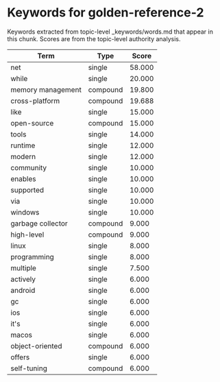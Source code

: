 # Keywords for golden-reference-2

Keywords extracted from topic-level _keywords/words.md that appear in this chunk.
Scores are from the topic-level authority analysis.

| Term | Type | Score |
|------|------|-------|
| net | single | 58.000 |
| while | single | 20.000 |
| memory management | compound | 19.800 |
| cross-platform | compound | 19.688 |
| like | single | 15.000 |
| open-source | compound | 15.000 |
| tools | single | 14.000 |
| runtime | single | 12.000 |
| modern | single | 12.000 |
| community | single | 10.000 |
| enables | single | 10.000 |
| supported | single | 10.000 |
| via | single | 10.000 |
| windows | single | 10.000 |
| garbage collector | compound | 9.000 |
| high-level | compound | 9.000 |
| linux | single | 8.000 |
| programming | single | 8.000 |
| multiple | single | 7.500 |
| actively | single | 6.000 |
| android | single | 6.000 |
| gc | single | 6.000 |
| ios | single | 6.000 |
| it's | single | 6.000 |
| macos | single | 6.000 |
| object-oriented | compound | 6.000 |
| offers | single | 6.000 |
| self-tuning | compound | 6.000 |
